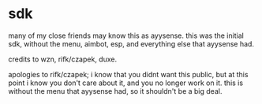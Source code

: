 # sdk

many of my close friends may know this as ayysense.
this was the initial sdk, without the menu, aimbot, esp, and everything else
that ayysense had.

credits to wzn, rifk/czapek, duxe.

apologies to rifk/czapek; i know that you didnt want this public, but at this point 
i know you don't care about it, and you no longer work on it. this is without the menu
that ayysense had, so it shouldn't be a big deal.
